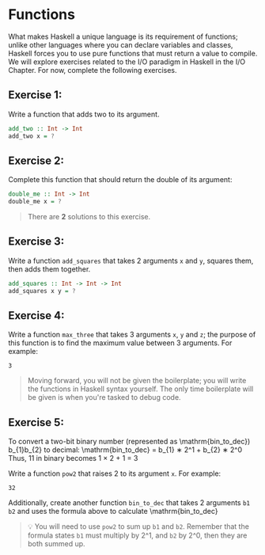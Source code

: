# Functions

What makes Haskell a unique language is its requirement of functions; unlike other languages where you can declare variables and classes, Haskell forces you to use pure functions that must return a value to compile. We will explore exercises related to the I/O paradigm in Haskell in the I/O Chapter. For now, complete the following exercises.

## Exercise 1:
Write a function that adds two to its argument.
```haskell
add_two :: Int -> Int
add_two x = ?
```

## Exercise 2:
Complete this function that should return the double of its argument:
```haskell
double_me :: Int -> Int
double_me x = ?
```
> There are **2** solutions to this exercise.

## Exercise 3:
Write a function `add_squares` that takes 2 arguments `x` and `y`, squares them, then adds them together.

```haskell
add_squares :: Int -> Int -> Int
add_squares x y = ?
```

## Exercise 4:
Write a function `max_three` that takes 3 arguments `x`, `y` and `z`; the purpose of this function is to find the maximum value between 3 arguments. For example:
```ghci> max_three 1 2 3
3
```
> Moving forward, you will not be given the boilerplate; you will write the functions in Haskell syntax yourself. The only time boilerplate will be given is when you're tasked to debug code.

## Exercise 5:
To convert a two-bit binary number (represented as \mathrm{bin_to_dec}) b_{1}b_{2} to decimal:
    \mathrm{bin_to_dec} = b_{1} ∗ 2^1 + b_{2} ∗ 2^0
Thus, 11 in binary becomes 1 × 2 + 1 = 3

Write a function `pow2` that raises 2 to its argument `x`. For example:
```ghci> pow2 5
32
```
Additionally, create another function `bin_to_dec` that takes 2 arguments `b1` `b2` and uses the formula above to calculate \mathrm{bin_to_dec}

> 💡 You will need to use `pow2` to sum up `b1` and `b2`. Remember that the formula states `b1` must multiply by 2^1, and `b2` by 2^0, then they are both summed up.